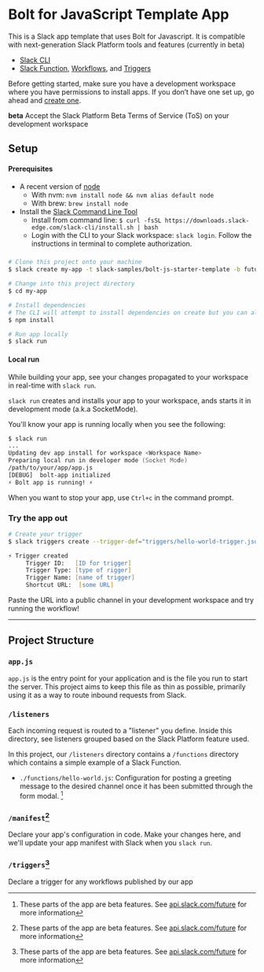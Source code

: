 # Bolt for JavaScript Template App

This is a Slack app template that uses Bolt for Javascript. It is compatible with next-generation Slack Platform tools and features (currently in beta)
* [Slack CLI](https://api.slack.com/future/overview)
* [Slack Function](), [Workflows](), and [Triggers]()

Before getting started, make sure you have a development workspace where you have permissions to install apps. If you don’t have one set up, go ahead and
[create one](https://slack.com/create). 

**beta** Accept the Slack Platform Beta Terms of Service (ToS) on your development workspace

## Setup
#### Prerequisites
* A recent version of [node](https://nodejs.org/en/)
  * With nvm: `nvm install node && nvm alias default node`
  * With brew: `brew install node`
* Install the [Slack Command Line Tool](https://api.slack.com/future/quickstart)
  * Install from command line: `$ curl -fsSL https://downloads.slack-edge.com/slack-cli/install.sh | bash`
  * Login with the CLI to your Slack workspace: `slack login`. Follow the instructions in terminal to complete authorization.

### 

```zsh
# Clone this project onto your machine
$ slack create my-app -t slack-samples/bolt-js-starter-template -b future

# Change into this project directory
$ cd my-app

# Install dependencies
# The CLI will attempt to install dependencies on create but you can also run 
$ npm install

# Run app locally
$ slack run

```
#### Local run

While building your app, see your changes propagated to your workspace in real-time with `slack run`.

`slack run` creates and installs your app to your workspace, ands starts it in development mode (a.k.a SocketMode).

You'll know your app is running locally when you see the following:

```zsh
$ slack run
...
Updating dev app install for workspace <Workspace Name>
Preparing local run in developer mode (Socket Mode)
/path/to/your/app/app.js
[DEBUG]  bolt-app initialized
⚡️ Bolt app is running! ⚡️
```

When you want to stop your app, use `Ctrl+c` in the command prompt.


### Try the app out

```zsh
# Create your trigger
$ slack triggers create --trigger-def="triggers/hello-world-trigger.json"

⚡ Trigger created
     Trigger ID:   [ID for trigger]
     Trigger Type: [type of rigger]
     Trigger Name: [name of trigger]
     Shortcut URL:  [some URL]
```

Paste the URL into a public channel in your development workspace and try running the workflow!


***
## Project Structure

### `app.js`

`app.js` is the entry point for your application and is the file you run to start the server. This project aims to keep this file as thin as possible, primarily using it as a way to route inbound requests from Slack.

### `/listeners`

Each incoming request is routed to a "listener" you define. Inside this directory, see listeners grouped based on the Slack Platform feature used. 

In this project, our `/listeners` directory contains a `/functions` directory which contains a simple example of a Slack Function. 
  * `./functions/hello-world.js`: Configuration for posting a greeting message to the desired channel once it has been submitted through the form modal. [^1] 

### `/manifest`[^1]

Declare your app's configuration in code. Make your changes here, and we'll update your app manifest with Slack when you `slack run`. 

### `/triggers`[^1]

Declare a trigger for any workflows published by our app


<!--
#### Deploying your app
Please refer to our deployment guide for next-generation Slack apps [here](https://slack.dev/bolt-js/future/deploy-your-app).

#### Resources
To learn more about developing with Bolt for JS and the CLI, you can visit the following guides:

* [Creating a new app with the CLI]()
* [Configuring your app]()
* [Developing locally]()
* [Deployment](https://slack.dev/bolt-js/future/deploy-your-app)
 -->

[^1]: These parts of the app are beta features. See [api.slack.com/future](https://api.slack.com/future) for more information

